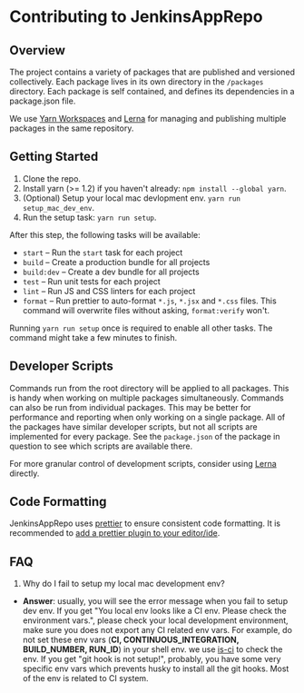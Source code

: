 # Contributing to JenkinsAppRepo

## Overview

The project contains a variety of packages that are published and versioned collectively. Each package lives in its own
directory in the `/packages` directory. Each package is self contained, and defines its dependencies in a package.json file.

We use [Yarn Workspaces](https://yarnpkg.com/lang/en/docs/workspaces/) and [Lerna](https://github.com/lerna/lerna) for
managing and publishing multiple packages in the same repository.

## Getting Started

1.  Clone the repo.
2.  Install yarn (>= 1.2) if you haven't already: `npm install --global yarn`.
3.  (Optional) Setup your local mac devlopment env. `yarn run setup_mac_dev_env`.
4.  Run the setup task: `yarn run setup`.

After this step, the following tasks will be available:

-   `start` – Run the `start` task for each project
-   `build` – Create a production bundle for all projects
-   `build:dev` – Create a dev bundle for all projects
-   `test` – Run unit tests for each project
-   `lint` – Run JS and CSS linters for each project
-   `format` – Run prettier to auto-format `*.js`, `*.jsx` and `*.css` files. This command will overwrite files without
    asking, `format:verify` won't.

Running `yarn run setup` once is required to enable all other tasks. The command might take a few minutes to finish.

## Developer Scripts

Commands run from the root directory will be applied to all packages. This is handy when working on multiple packages
simultaneously. Commands can also be run from individual packages. This may be better for performance and reporting when
only working on a single package. All of the packages have similar developer scripts, but not all scripts are implemented
for every package. See the `package.json` of the package in question to see which scripts are available there.

For more granular control of development scripts, consider using [Lerna](https://github.com/lerna/lerna) directly.

## Code Formatting

JenkinsAppRepo uses [prettier](https://github.com/prettier/prettier) to ensure consistent code formatting. It is recommended
to [add a prettier plugin to your editor/ide](https://github.com/prettier/prettier#editor-integration).

## FAQ

1.  Why do I fail to setup my local mac development env?

-   **Answer**: usually, you will see the error message when you fail to setup dev env. If you get "You local env looks like a CI env. Please check the environment vars.", please check your local development environment, make sure you does not export any CI related env vars. For example, do not set these env vars (**CI, CONTINUOUS_INTEGRATION, BUILD_NUMBER, RUN_ID**) in your shell env. we use [is-ci](https://github.com/watson/is-ci) to check the env. If you get "git hook is not setup!", probably, you have some very specific env vars which prevents husky to install all the git hooks. Most of the env is related to CI system.
